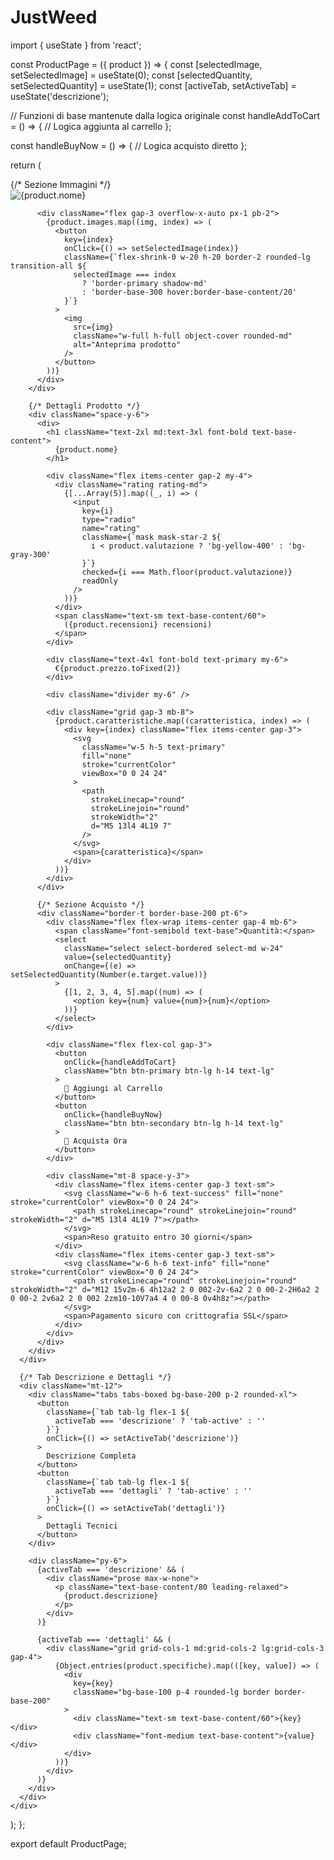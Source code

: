 # JustWeed

import { useState } from 'react';

const ProductPage = ({ product }) => {
  const [selectedImage, setSelectedImage] = useState(0);
  const [selectedQuantity, setSelectedQuantity] = useState(1);
  const [activeTab, setActiveTab] = useState('descrizione');

  // Funzioni di base mantenute dalla logica originale
  const handleAddToCart = () => {
    // Logica aggiunta al carrello
  };

  const handleBuyNow = () => {
    // Logica acquisto diretto
  };

  return (
    <div className="container mx-auto p-4 lg:p-8 max-w-7xl">
      <div className="grid lg:grid-cols-2 gap-8">
        {/* Sezione Immagini */}
        <div className="flex flex-col gap-4">
          <div className="aspect-square bg-base-200 rounded-xl shadow-sm overflow-hidden">
            <img 
              src={product.images[selectedImage]} 
              className="w-full h-full object-contain p-4"
              alt={product.nome}
            />
          </div>
          
          <div className="flex gap-3 overflow-x-auto px-1 pb-2">
            {product.images.map((img, index) => (
              <button
                key={index}
                onClick={() => setSelectedImage(index)}
                className={`flex-shrink-0 w-20 h-20 border-2 rounded-lg transition-all ${
                  selectedImage === index 
                    ? 'border-primary shadow-md' 
                    : 'border-base-300 hover:border-base-content/20'
                }`}
              >
                <img 
                  src={img} 
                  className="w-full h-full object-cover rounded-md" 
                  alt="Anteprima prodotto" 
                />
              </button>
            ))}
          </div>
        </div>

        {/* Dettagli Prodotto */}
        <div className="space-y-6">
          <div>
            <h1 className="text-2xl md:text-3xl font-bold text-base-content">
              {product.nome}
            </h1>
            
            <div className="flex items-center gap-2 my-4">
              <div className="rating rating-md">
                {[...Array(5)].map((_, i) => (
                  <input
                    key={i}
                    type="radio"
                    name="rating"
                    className={`mask mask-star-2 ${
                      i < product.valutazione ? 'bg-yellow-400' : 'bg-gray-300'
                    }`}
                    checked={i === Math.floor(product.valutazione)}
                    readOnly
                  />
                ))}
              </div>
              <span className="text-sm text-base-content/60">
                ({product.recensioni} recensioni)
              </span>
            </div>

            <div className="text-4xl font-bold text-primary my-6">
              €{product.prezzo.toFixed(2)}
            </div>

            <div className="divider my-6" />

            <div className="grid gap-3 mb-8">
              {product.caratteristiche.map((caratteristica, index) => (
                <div key={index} className="flex items-center gap-3">
                  <svg 
                    className="w-5 h-5 text-primary" 
                    fill="none" 
                    stroke="currentColor" 
                    viewBox="0 0 24 24"
                  >
                    <path 
                      strokeLinecap="round" 
                      strokeLinejoin="round" 
                      strokeWidth="2" 
                      d="M5 13l4 4L19 7"
                    />
                  </svg>
                  <span>{caratteristica}</span>
                </div>
              ))}
            </div>
          </div>

          {/* Sezione Acquisto */}
          <div className="border-t border-base-200 pt-6">
            <div className="flex flex-wrap items-center gap-4 mb-6">
              <span className="font-semibold text-base">Quantità:</span>
              <select 
                className="select select-bordered select-md w-24"
                value={selectedQuantity}
                onChange={(e) => setSelectedQuantity(Number(e.target.value))}
              >
                {[1, 2, 3, 4, 5].map((num) => (
                  <option key={num} value={num}>{num}</option>
                ))}
              </select>
            </div>

            <div className="flex flex-col gap-3">
              <button 
                onClick={handleAddToCart}
                className="btn btn-primary btn-lg h-14 text-lg"
              >
                🛒 Aggiungi al Carrello
              </button>
              <button 
                onClick={handleBuyNow}
                className="btn btn-secondary btn-lg h-14 text-lg"
              >
                🚀 Acquista Ora
              </button>
            </div>

            <div className="mt-8 space-y-3">
              <div className="flex items-center gap-3 text-sm">
                <svg className="w-6 h-6 text-success" fill="none" stroke="currentColor" viewBox="0 0 24 24">
                  <path strokeLinecap="round" strokeLinejoin="round" strokeWidth="2" d="M5 13l4 4L19 7"></path>
                </svg>
                <span>Reso gratuito entro 30 giorni</span>
              </div>
              <div className="flex items-center gap-3 text-sm">
                <svg className="w-6 h-6 text-info" fill="none" stroke="currentColor" viewBox="0 0 24 24">
                  <path strokeLinecap="round" strokeLinejoin="round" strokeWidth="2" d="M12 15v2m-6 4h12a2 2 0 002-2v-6a2 2 0 00-2-2H6a2 2 0 00-2 2v6a2 2 0 002 2zm10-10V7a4 4 0 00-8 0v4h8z"></path>
                </svg>
                <span>Pagamento sicuro con crittografia SSL</span>
              </div>
            </div>
          </div>
        </div>
      </div>

      {/* Tab Descrizione e Dettagli */}
      <div className="mt-12">
        <div className="tabs tabs-boxed bg-base-200 p-2 rounded-xl">
          <button
            className={`tab tab-lg flex-1 ${
              activeTab === 'descrizione' ? 'tab-active' : ''
            }`}
            onClick={() => setActiveTab('descrizione')}
          >
            Descrizione Completa
          </button>
          <button
            className={`tab tab-lg flex-1 ${
              activeTab === 'dettagli' ? 'tab-active' : ''
            }`}
            onClick={() => setActiveTab('dettagli')}
          >
            Dettagli Tecnici
          </button>
        </div>

        <div className="py-6">
          {activeTab === 'descrizione' && (
            <div className="prose max-w-none">
              <p className="text-base-content/80 leading-relaxed">
                {product.descrizione}
              </p>
            </div>
          )}

          {activeTab === 'dettagli' && (
            <div className="grid grid-cols-1 md:grid-cols-2 lg:grid-cols-3 gap-4">
              {Object.entries(product.specifiche).map(([key, value]) => (
                <div 
                  key={key} 
                  className="bg-base-100 p-4 rounded-lg border border-base-200"
                >
                  <div className="text-sm text-base-content/60">{key}</div>
                  <div className="font-medium text-base-content">{value}</div>
                </div>
              ))}
            </div>
          )}
        </div>
      </div>
    </div>
  );
};

export default ProductPage;